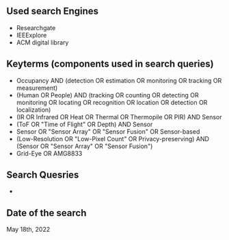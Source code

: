 ## Used search Engines
- Researchgate
- IEEExplore
- ACM digital library

## Keyterms (components used in search queries)
- Occupancy AND (detection OR estimation OR monitoring OR tracking OR measurement)
- (Human OR People) AND (tracking OR counting OR detecting OR monitoring OR locating OR recognition OR location OR detection OR localization)
- (IR OR Infrared OR Heat OR Thermal OR Thermopile OR PIR) AND Sensor
- (ToF OR "Time of Flight" OR Depth) AND Sensor
- Sensor OR "Sensor Array" OR "Sensor Fusion" OR Sensor-based
- (Low-Resolution OR "Low-Pixel Count" OR Privacy-preserving) AND (Sensor OR "Sensor Array" OR "Sensor Fusion")
- Grid-Eye OR AMG8833

## Search Quesries
-

## Date of the search
May 18th, 2022
